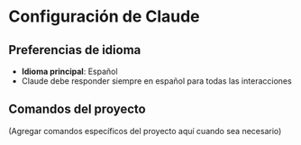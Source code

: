 # Configuración de Claude

## Preferencias de idioma
- **Idioma principal**: Español
- Claude debe responder siempre en español para todas las interacciones

## Comandos del proyecto
(Agregar comandos específicos del proyecto aquí cuando sea necesario)